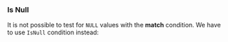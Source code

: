 ### Is Null

It is not possible to test for `NULL` values with the <b>match</b> condition. 
We have to use `IsNull` condition instead:

